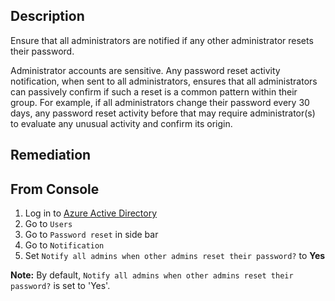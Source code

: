 ## Description

Ensure that all administrators are notified if any other administrator resets their password.

Administrator accounts are sensitive. Any password reset activity notification, when sent to all administrators, ensures that all administrators can passively confirm if such a reset is a common pattern within their group. For example, if all administrators change their password every 30 days, any password reset activity before that may require administrator(s) to evaluate any unusual activity and confirm its origin.

## Remediation

## From Console

1. Log in to [Azure Active Directory](https://portal.azure.com/#blade/Microsoft_AAD_IAM/ActiveDirectoryMenuBlade/Overview)
2. Go to `Users`
3. Go to `Password reset` in side bar
4. Go to `Notification`
5. Set `Notify all admins when other admins reset their password?` to **Yes**

**Note:** By default, `Notify all admins when other admins reset their password?` is set to 'Yes'.
